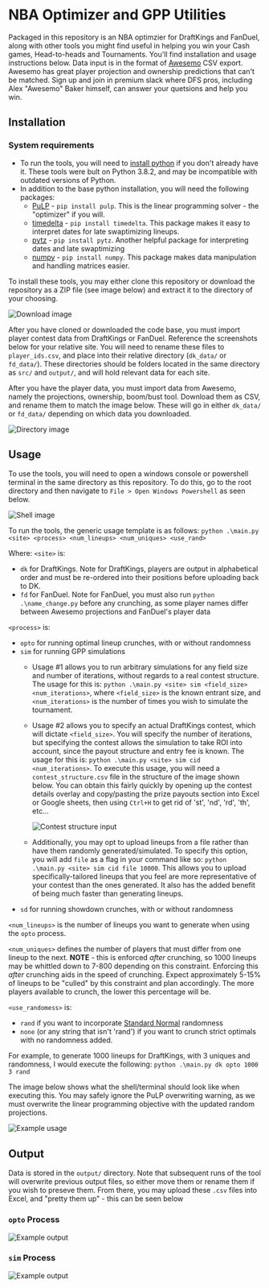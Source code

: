# NBA Optimizer and GPP Utilities
Packaged in this repository is an NBA optimzier for DraftKings and FanDuel, along with other tools you might find useful in helping you win your Cash games, Head-to-heads and Tournaments. You'll find installation and usage instructions below. Data input is in the format of [Awesemo](https://www.awesemo.com/join/#/) CSV export. Awesemo has great player projection and ownership predictions that can't be matched. Sign up and join in premium slack where DFS pros, including Alex "Awesemo" Baker himself, can answer your quetsions and help you win.

## Installation
### System requirements
- To run the tools, you will need to [install python](https://www.python.org/downloads/) if you don't already have it. These tools were bult on Python 3.8.2, and may be incompatible with outdated versions of Python.
- In addition to the base python installation, you will need the following packages:
    - [PuLP](https://pypi.org/project/PuLP/) - `pip install pulp`. This is the linear programming solver - the "optimizer" if you will.
    - [timedelta](https://pypi.org/project/timedelta/) - `pip install timedelta`. This package makes it easy to interpret dates for late swaptimizing lineups.
    - [pytz](https://pypi.org/project/pytz/) - `pip install pytz`. Another helpful package for interpreting dates and late swaptimizing
    - [numpy](https://pypi.org/project/numpy/) - `pip install numpy`. This package makes data manipulation and handling matrices easier.

To install these tools, you may either clone this repository or download the repository as a ZIP file (see image below) and extract it to the directory of your choosing.
    
![Download image](readme_images/download.png)

After you have cloned or downloaded the code base, you must import player contest data from DraftKings or FanDuel. Reference the screenshots below for your relative site. You will need to rename these files to `player_ids.csv`, and place into their relative directory (`dk_data/` or `fd_data/`). These directories should be folders located in the same directory as `src/` and `output/`, and will hold relevant data for each site.


After you have the player data, you must import data from Awesemo, namely the projections, ownership, boom/bust tool. Download them as CSV, and rename them to match the image below. These will go in either `dk_data/` or `fd_data/` depending on which data you downloaded.

![Directory image](readme_images/directory.png)

## Usage
To use the tools, you will need to open a windows console or powershell terminal in the same directory as this repository. To do this, go to the root directory and then navigate to `File > Open Windows Powershell` as seen below.

![Shell image](readme_images/shell.png)

To run the tools, the generic usage template is as follows:
`python .\main.py <site> <process> <num_lineups> <num_uniques> <use_rand>`

Where:
`<site>` is:
- `dk` for DraftKings. Note for DraftKings, players are output in alphabetical order and must be re-ordered into their positions before uploading back to DK.
- `fd` for FanDuel. Note for FanDuel, you must also run `python .\name_change.py` before any crunching, as some player names differ between Awesemo projections and FanDuel's player data

`<process>` is: 
- `opto` for running optimal lineup crunches, with or without randomness
- `sim` for running GPP simulations
    - Usage #1 allows you to run arbitrary simulations for any field size and number of iterations, without regards to a real contest structure. The usage for this is: `python .\main.py <site> sim <field_size> <num_iterations>`, where `<field_size>` is the known entrant size, and `<num_iterations>` is the number of times you wish to simulate the tournament.
	- Usage #2 allows you to specify an actual DraftKings contest, which will dictate `<field_size>`. You will specify the number of iterations, but specifying the contest allows the simulation to take ROI into account, since the payout structure and entry fee is known. The usage for this is: `python .\main.py <site> sim cid <num_iterations>`. To execute this usage, you will need a `contest_structure.csv` file in the structure of the image shown below. You can obtain this fairly quickly by opening up the contest details overlay and copy/pasting the prize payouts section into Excel or Google sheets, then using `Ctrl+H` to get rid of 'st', 'nd', 'rd', 'th', etc... 

        ![Contest structure input](readme_images/contest_structure_input.png)

    - Additionally, you may opt to upload lineups from a file rather than have them randomly generated/simulated. To specify this option, you will add `file` as a flag in your command like so: `python .\main.py <site> sim cid file 10000`. This allows you to upload specifically-tailored lineups that you feel are more representative of your contest than the ones generated. It also has the added benefit of being much faster than generating lineups.
- `sd` for running showdown crunches, with or without randomness

`<num_lineups>` is the number of lineups you want to generate when using the `opto` process.

`<num_uniques>` defines the number of players that must differ from one lineup to the next. **NOTE** - this is enforced *after* crunching, so 1000 lineups may be whittled down to 7-800 depending on this constraint. Enforcing this *after* crunching aids in the speed of crunching. Expect approximately 5-15% of lineups to be "culled" by this constraint and plan accordingly. The more players available to crunch, the lower this percentage will be.

`<use_randomess>` is:
- `rand` if you want to incorporate [Standard Normal](https://www.mathsisfun.com/data/standard-normal-distribution.html) randomness
- `none` (or any string that isn't 'rand') if you want to crunch strict optimals with no randomness added.

For example, to generate 1000 lineups for DraftKings, with 3 uniques and randomness, I would execute the following:
`python .\main.py dk opto 1000 3 rand`

The image below shows what the shell/terminal should look like when executing this. You may safely ignore the PuLP overwriting warning, as we must overwrite the linear programming objective with the updated random projections.

![Example usage](readme_images/usage.png)

## Output
Data is stored in the `output/` directory. Note that subsequent runs of the tool will overwrite previous output files, so either move them or rename them if you wish to preseve them. From there, you may upload these `.csv` files into Excel, and "pretty them up" - this can be seen below 

### `opto` Process
![Example output](readme_images/opto_output.png)

### `sim` Process
![Example output](readme_images/sim_output.png)
